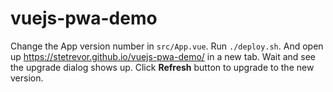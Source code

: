 # vuejs-pwa-demo

Change the App version number in `src/App.vue`. Run `./deploy.sh`.
And open up https://stetrevor.github.io/vuejs-pwa-demo/ in a new tab. Wait and see the upgrade dialog shows up. Click **Refresh** button to upgrade to the new version.
